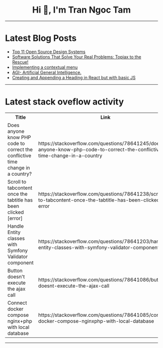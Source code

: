 <h1 align="center">Hi 👋, I'm Tran Ngoc Tam</h1>

---

# Latest Blog Posts 
<!-- BLOG-POST-LIST:START -->
- [Top 11 Open Source Design Systems](https://dev.to/litlyx/top-11-open-source-design-systems-1m70)
- [Software Solutions That Solve Your Real Problems: Topiax to the Rescue!](https://dev.to/cypriantinasheaarons/software-solutions-that-solve-your-real-problems-topiax-to-the-rescue-1j6i)
- [Implementing a contextual menu](https://dev.to/lenormor/implementing-a-contextual-menu-4mck)
- [AGI- Artificial General Intelligence.](https://dev.to/amandu25/agi-artificial-general-intelligence-3a0b)
- [Creating and Appending a Heading in React but with basic JS](https://dev.to/tushar_pal/creating-and-appending-a-heading-in-react-but-with-basic-js-5a32)
<!-- BLOG-POST-LIST:END -->

---

# Latest stack oveflow activity
<table>
  <tr><th>Title</th><th>Link</th></tr>
  <!-- STACKOVERFLOW:START --><tr><td>Does anyone know PHP code to correct the conflictive time change in a country?</td><td>https://stackoverflow.com/questions/78641245/does-anyone-know-php-code-to-correct-the-conflictive-time-change-in-a-country</td></tr><tr><td>Scroll to tabcontent once the tabtitle has been clicked [error]</td><td>https://stackoverflow.com/questions/78641238/scroll-to-tabcontent-once-the-tabtitle-has-been-clicked-error</td></tr><tr><td>Handle Entity classes with Symfony Validator component</td><td>https://stackoverflow.com/questions/78641203/handle-entity-classes-with-symfony-validator-component</td></tr><tr><td>Button doesn&#39;t execute the ajax call</td><td>https://stackoverflow.com/questions/78641086/button-doesnt-execute-the-ajax-call</td></tr><tr><td>Connect docker compose nginx+php with local database</td><td>https://stackoverflow.com/questions/78641085/connect-docker-compose-nginxphp-with-local-database</td></tr><!-- STACKOVERFLOW:END -->
</table>

---


